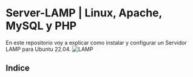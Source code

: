 # Server-LAMP | Linux, Apache, MySQL y PHP
En este repositorio voy a explicar como instalar y configurar un Servidor LAMP para Ubuntu 22.04.
![LAMP](https://www.vozidea.com/wp-content/uploads/2016/06/lamp-stack.png)

## Indice
